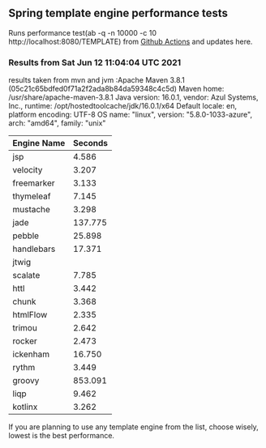 
<script async src="//pagead2.googlesyndication.com/pagead/js/adsbygoogle.js"></script>
<script>
    (adsbygoogle = window.adsbygoogle || []).push({
         google_ad_client: "ca-pub-7118095690658891",
         enable_page_level_ads: true
    });
</script>

## Spring template engine performance tests

Runs performance test(ab -q -n 10000 -c 10 http://localhost:8080/TEMPLATE) from [Github Actions](https://github.com/ozkanpakdil/spring-comparing-template-engines/actions) and updates here.

### Results from Sat Jun 12 11:04:04 UTC 2021
results taken from mvn and jvm :Apache Maven 3.8.1 (05c21c65bdfed0f71a2f2ada8b84da59348c4c5d)
Maven home: /usr/share/apache-maven-3.8.1
Java version: 16.0.1, vendor: Azul Systems, Inc., runtime: /opt/hostedtoolcache/jdk/16.0.1/x64
Default locale: en, platform encoding: UTF-8
OS name: "linux", version: "5.8.0-1033-azure", arch: "amd64", family: "unix"

|Engine Name | Seconds|
|------------|--------|
|jsp | 4.586|
|velocity | 3.207|
|freemarker | 3.133|
|thymeleaf | 7.145|
|mustache | 3.298|
|jade | 137.775|
|pebble | 25.898|
|handlebars | 17.371|
|jtwig | |
|scalate | 7.785|
|httl | 3.442|
|chunk | 3.368|
|htmlFlow | 2.335|
|trimou | 2.642|
|rocker | 2.473|
|ickenham | 16.750|
|rythm | 3.449|
|groovy | 853.091|
|liqp | 9.462|
|kotlinx | 3.262|

If you are planning to use any template engine from the list, choose wisely, lowest is the best performance.

<div id="disqus_thread"></div>
<script type="text/javascript">
    /* * * CONFIGURATION VARIABLES * * */
    var disqus_shortname = 'ozkanpakdil';
    
    /* * * DON'T EDIT BELOW THIS LINE * * */
    (function() {
        var dsq = document.createElement('script'); dsq.type = 'text/javascript'; dsq.async = true;
        dsq.src = '//' + disqus_shortname + '.disqus.com/embed.js';
        (document.getElementsByTagName('head')[0] || document.getElementsByTagName('body')[0]).appendChild(dsq);
    })();
</script>

